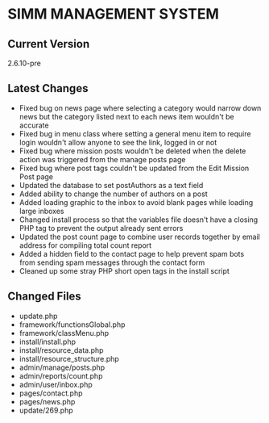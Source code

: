 SIMM MANAGEMENT SYSTEM
======================

Current Version
---------------
2.6.10-pre

Latest Changes
--------------
* Fixed bug on news page where selecting a category would narrow down news but the category listed next to each news item wouldn't be accurate
* Fixed bug in menu class where setting a general menu item to require login wouldn't allow anyone to see the link, logged in or not
* Fixed bug where mission posts wouldn't be deleted when the delete action was triggered from the manage posts page
* Fixed bug where post tags couldn't be updated from the Edit Mission Post page
* Updated the database to set postAuthors as a text field
* Added ability to change the number of authors on a post
* Added loading graphic to the inbox to avoid blank pages while loading large inboxes
* Changed install process so that the variables file doesn't have a closing PHP tag to prevent the output already sent errors
* Updated the post count page to combine user records together by email address for compiling total count report
* Added a hidden field to the contact page to help prevent spam bots from sending spam messages through the contact form
* Cleaned up some stray PHP short open tags in the install script

Changed Files
-------------
* update.php
* framework/functionsGlobal.php
* framework/classMenu.php
* install/install.php
* install/resource_data.php
* install/resource_structure.php
* admin/manage/posts.php
* admin/reports/count.php
* admin/user/inbox.php
* pages/contact.php
* pages/news.php
* update/269.php